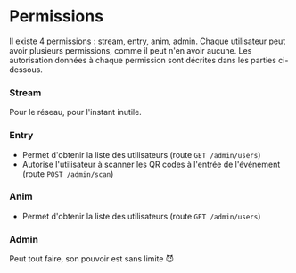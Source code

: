 # Permissions

Il existe 4 permissions : stream, entry, anim, admin. Chaque utilisateur peut avoir plusieurs permissions, comme il peut n'en avoir aucune. Les autorisation données à chaque permission sont décrites dans les parties ci-dessous.

### Stream

Pour le réseau, pour l'instant inutile.

### Entry

- Permet d'obtenir la liste des utilisateurs (route `GET /admin/users`)
- Autorise l'utilisateur à scanner les QR codes à l'entrée de l'événement (route `POST /admin/scan`)

### Anim

- Permet d'obtenir la liste des utilisateurs (route `GET /admin/users`)

### Admin

Peut tout faire, son pouvoir est sans limite 😈
